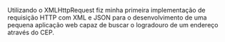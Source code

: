 Utilizando o XMLHttpRequest fiz minha primeira implementação de requisição HTTP com XML e JSON para o desenvolvimento de uma pequena aplicação web capaz de buscar o logradouro de um endereço através do CEP.
